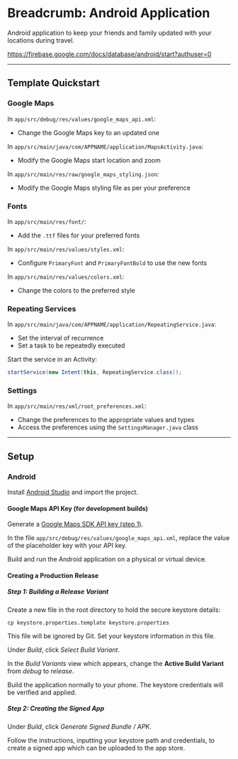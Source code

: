 # Breadcrumb: Android Application

Android application to keep your friends and family updated with your locations during travel.


https://firebase.google.com/docs/database/android/start?authuser=0

___

## Template Quickstart

### Google Maps

In `app/src/debug/res/values/google_maps_api.xml`:
* Change the Google Maps key to an updated one

In `app/src/main/java/com/APPNAME/application/MapsActivity.java`:
* Modify the Google Maps start location and zoom

In `app/src/main/res/raw/google_maps_styling.json`:
* Modify the Google Maps styling file as per your preference

### Fonts

In `app/src/main/res/font/`:
* Add the `.ttf` files for your preferred fonts

In `app/src/main/res/values/styles.xml`:
* Configure `PrimaryFont` and `PrimaryFontBold` to use the new fonts

In `app/src/main/res/values/colors.xml`:
* Change the colors to the preferred style

### Repeating Services

In `app/src/main/java/com/APPNAME/application/RepeatingService.java`:
* Set the interval of recurrence
* Set a task to be repeatedly executed

Start the service in an Activity:
```java
startService(new Intent(this, RepeatingService.class));
```

### Settings

In `app/src/main/res/xml/root_preferences.xml`:
* Change the preferences to the appropriate values and types
* Access the preferences using the `SettingsManager.java` class

___

## Setup

### Android

Install [Android Studio](https://developer.android.com/studio/) and import the project.

#### Google Maps API Key (for development builds)

Generate a [Google Maps SDK API key (step 1)](https://developers.google.com/maps/documentation/android-sdk/get-api-key).

In the file `app/src/debug/res/values/google_maps_api.xml`, replace the value of the placeholder key with your API key.

Build and run the Android application on a physical or virtual device.

#### Creating a Production Release

##### Step 1: Building a Release Variant

Create a new file in the root directory to hold the secure keystore details:
```shell
cp keystore.properties.template keystore.properties
```

This file will be ignored by Git. Set your keystore information in this file.

Under _Build_, click _Select Build Variant_.

In the _Build Variants_ view which appears, change the **Active Build Variant** from _debug_ to _release_.

Build the application normally to your phone. The keystore credentials will be verified and applied.

##### Step 2: Creating the Signed App

Under _Build_, click _Generate Signed Bundle / APK_.

Follow the instructions, inputting your keystore path and credentials, to create a signed app which can be uploaded to the app store.